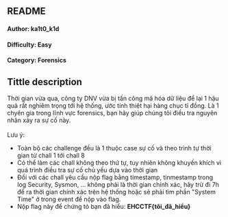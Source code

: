 <h2>README</h2>
<h4>Author: ka1t0_k1d</h4>
<h4>Difficulty: Easy</h4>
<h4>Category: Forensics</h4>


<h2>Tittle description</h2>

Thời gian vừa qua, công ty DNV vừa bị tấn công mã hóa dữ liệu để lại 1 hậu quả rất nghiêm trọng tới hệ thống, ước tính thiệt hại hàng chục tỉ đồng. 
Là 1 chyên gia trong lĩnh vực forensics, bạn hãy giúp chúng tôi điều tra nguyên nhân xảy ra sự cố này. 
<br><br>Lưu ý:<br>
- Toàn bộ các challenge đều là 1 thuộc case sự cố và theo trình tự thời gian từ chall 1 tới chall 8<br>
- Có thể làm các chall không theo thứ tự, tuy nhiên không khuyến khích vì quá trình điều tra sự cố chủ yếu dựa vào thời gian <br>
- Đối với các chall yêu cầu nộp flag bằng timestamp, tinmestamp trong log Security, Sysmon, ... không phải là thời gian chính xác, hãy trừ đi 7h để ra thời gian chính xác trên hệ thống hoặc sẽ phải tìm phần "System Time" ở trong event để nộp vào flag. 
- Nộp flag này để chứng tỏ bạn đã hiểu: <strong>EHCCTF{tôi_đã_hiểu}</strong>
